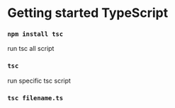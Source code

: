 # Getting started TypeScript
### `npm install tsc`

run tsc all script
### `tsc`

run specific tsc script
### `tsc filename.ts`
